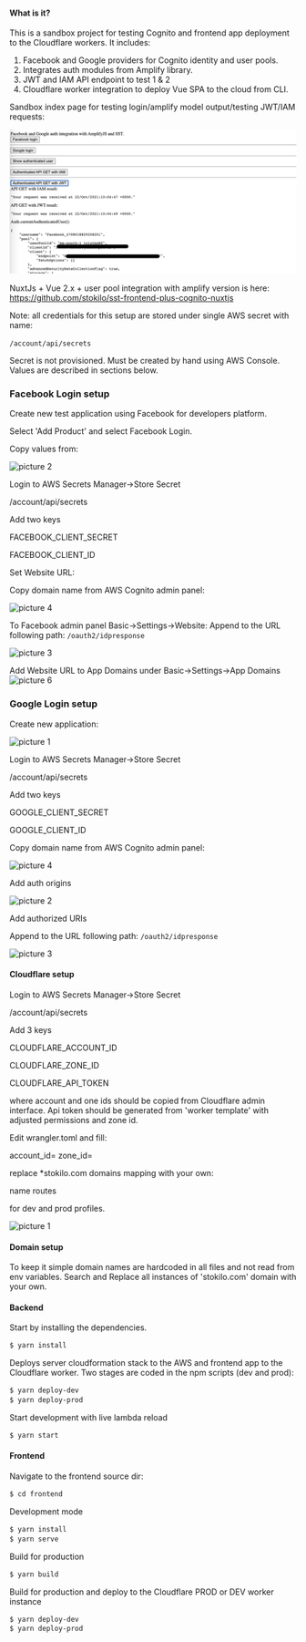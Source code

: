 #### What is it?

This is a sandbox project for testing Cognito and frontend app deployment to the Cloudflare workers.
It includes:

1. Facebook and Google providers for Cognito identity and user pools.
2. Integrates auth modules from Amplify library.
3. JWT and IAM API endpoint to test 1 & 2
4. Cloudflare worker integration to deploy Vue SPA to the cloud from CLI.

Sandbox index page for testing login/amplify model output/testing JWT/IAM requests:

![picture 1](images/67b591b2371710544797567dddb39f1a48ee864f03d887e1569768ed6c5e897e.png)  

NuxtJs + Vue 2.x + user pool integration with amplify version is here:
https://github.com/stokilo/sst-frontend-plus-cognito-nuxtjs

Note: all credentials for this setup are stored under single AWS secret with name:

```/account/api/secrets``` 

Secret is not provisioned. Must be created by hand using AWS Console. Values are described in sections below.

### Facebook Login setup

Create new test application using Facebook for developers platform.

Select 'Add Product' and select Facebook Login. 

Copy values from:

![picture 2](images/8e16ace184e4206e2f569a5a2007d70d06b3fc280c4f62699cc2f404217decad.png)  

Login to AWS Secrets Manager->Store Secret

/account/api/secrets

Add two keys

FACEBOOK_CLIENT_SECRET

FACEBOOK_CLIENT_ID

Set Website URL:

Copy domain name from AWS Cognito admin panel:

![picture 4](images/1f3e771a220a3eda0878519ea61e92b26b790a5d70028c576b45ca3acb51bea2.png)  

To Facebook admin panel Basic->Settings->Website:
Append to the URL following path: `/oauth2/idpresponse`

![picture 3](images/fafa793a04b02712b2b9c10c08bac01c2f57c7a2ddde701b1b94bd5ffc99b004.png)  

Add Website URL to App Domains under Basic->Settings->App Domains
![picture 6](images/b1991f1e7cc98a3c9262d3fd37a1c8b10c6de791cce97ec0bca4b7553c32161a.png)  

### Google Login setup

Create new application:

![picture 1](images/1860207d590066970193a9b3fe968898072f5396801b3a8f8f7be4c0657f6744.png)  

Login to AWS Secrets Manager->Store Secret

/account/api/secrets

Add two keys

GOOGLE_CLIENT_SECRET

GOOGLE_CLIENT_ID

Copy domain name from AWS Cognito admin panel:

![picture 4](images/1f3e771a220a3eda0878519ea61e92b26b790a5d70028c576b45ca3acb51bea2.png)  


Add auth origins

![picture 2](images/2541a56c67a8c81e4e91153216fb2bc33dc931970778ab1e9b31690d67cb8fec.png)  




Add authorized URIs

Append to the URL following path: `/oauth2/idpresponse`

![picture 3](images/e8254ccbd0e2ed2b6339be6bdf246facd18e7b8535aae29e8e898455780bf2f0.png)  

#### Cloudflare setup

Login to AWS Secrets Manager->Store Secret

/account/api/secrets

Add 3 keys

CLOUDFLARE_ACCOUNT_ID

CLOUDFLARE_ZONE_ID   

CLOUDFLARE_API_TOKEN

where account and one ids should be copied from Cloudflare admin interface.
Api token should be generated from 'worker template' with adjusted permissions and zone id.

Edit wrangler.toml and fill:

account_id=
zone_id=

replace *stokilo.com domains mapping with your own:

name
routes

for dev and prod profiles. 

![picture 1](images/c7d11d7aea5d8c0ffb4c3ceefb1e9542a7cfa0649c260f880e08e707a15bec56.png)  

#### Domain setup 

To keep it simple domain names are hardcoded in all files and not read from env variables.
Search and Replace all instances of 'stokilo.com' domain with your own.

#### Backend 

Start by installing the dependencies.

```bash
$ yarn install
```

Deploys server cloudformation stack to the AWS and frontend app to the Cloudflare worker.
Two stages are coded in the npm scripts (dev and prod):

```bash
$ yarn deploy-dev
$ yarn deploy-prod
```

Start development with live lambda reload

```bash
$ yarn start
```

#### Frontend 

Navigate to the frontend source dir:
```bash
$ cd frontend
```

Development mode
```bash
$ yarn install
$ yarn serve
```

Build for production
```bash
$ yarn build
```

Build for production and deploy to the Cloudflare PROD or DEV worker instance
```bash
$ yarn deploy-dev
$ yarn deploy-prod
```

